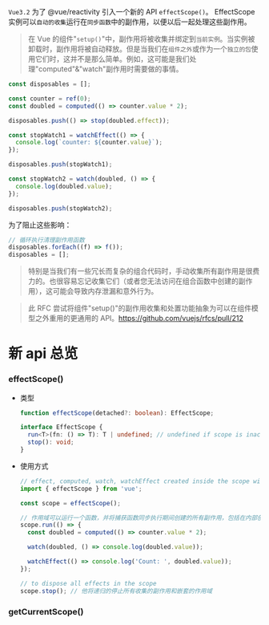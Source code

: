 `Vue3.2` 为了 @vue/reactivity 引入一个新的 API `effectScope()`。 EffectScope 实例可以`自动的收集`运行在`同步函数`中的副作用，以便以后一起处理这些副作用。

> 在 Vue 的组件"`setup()`"中，副作用将被收集并绑定到`当前实例`。当实例被卸载时，副作用将被自动释放。但是当我们在`组件之外`或作为一个`独立的包`使用它们时，这并不是那么简单。例如，这可能是我们处理"computed"&"watch"副作用时需要做的事情。

```js
const disposables = [];

const counter = ref(0);
const doubled = computed(() => counter.value * 2);

disposables.push(() => stop(doubled.effect));

const stopWatch1 = watchEffect(() => {
  console.log(`counter: ${counter.value}`);
});

disposables.push(stopWatch1);

const stopWatch2 = watch(doubled, () => {
  console.log(doubled.value);
});

disposables.push(stopWatch2);
```

为了阻止这些影响：

```js
// 循环执行清理副作用函数
disposables.forEach((f) => f());
disposables = [];
```

> 特别是当我们有一些冗长而复杂的组合代码时，手动收集所有副作用是很费力的。也很容易忘记收集它们（或者您无法访问在组合函数中创建的副作用），这可能会导致内存泄漏和意外行为。

> 此 RFC 尝试将组件"setup()"的副作用收集和处置功能抽象为可以在组件模型之外重用的更通用的 API。https://github.com/vuejs/rfcs/pull/212

# 新 api 总览

### effectScope()

- 类型

  ```ts
  function effectScope(detached?: boolean): EffectScope;

  interface EffectScope {
    run<T>(fn: () => T): T | undefined; // undefined if scope is inactive
    stop(): void;
  }
  ```

- 使用方式

  ```js
  // effect, computed, watch, watchEffect created inside the scope will be collected
  import { effectScope } from 'vue';

  const scope = effectScope();

  // 作用域可以运行一个函数，并将捕获函数同步执行期间创建的所有副作用，包括在内部创建副作用的任何API，例如"computed"、"watch"和"watchEffect"：
  scope.run(() => {
    const doubled = computed(() => counter.value * 2);

    watch(doubled, () => console.log(doubled.value));

    watchEffect(() => console.log('Count: ', doubled.value));
  });

  // to dispose all effects in the scope
  scope.stop(); // 他将递归的停止所有收集的副作用和嵌套的作用域
  ```

### getCurrentScope()
